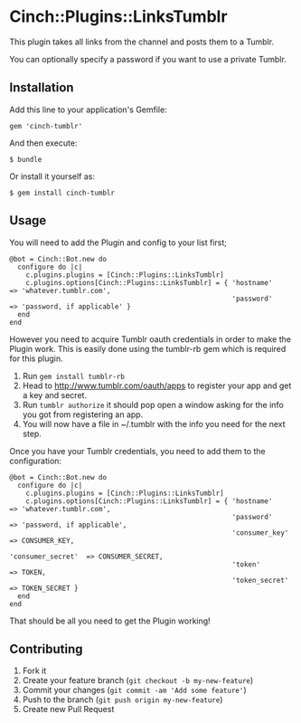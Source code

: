 # Cinch::Plugins::LinksTumblr

This plugin takes all links from the channel and posts them to a Tumblr.

You can optionally specify a password if you want to use a private Tumblr.

## Installation

Add this line to your application's Gemfile:

    gem 'cinch-tumblr'

And then execute:

    $ bundle

Or install it yourself as:

    $ gem install cinch-tumblr

## Usage

You will need to add the Plugin and config to your list first;

    @bot = Cinch::Bot.new do
      configure do |c|
        c.plugins.plugins = [Cinch::Plugins::LinksTumblr]
        c.plugins.options[Cinch::Plugins::LinksTumblr] = { 'hostname'         => 'whatever.tumblr.com',
                                                           'password'         => 'password, if applicable' }
      end
    end

However you need to acquire Tumblr oauth credentials in order to make the Plugin work.
This is easily done using the tumblr-rb gem which is required for this plugin.

1. Run `gem install tumblr-rb`
2. Head to http://www.tumblr.com/oauth/apps to register your app and get a key and secret.
3. Run `tumblr authorize` it should pop open a window asking for the info you got from
    registering an app.
4. You will now have a file in ~/.tumblr with the info you need for the next step.

Once you have your Tumblr credentials, you need to add them to the configuration:

    @bot = Cinch::Bot.new do
      configure do |c|
        c.plugins.plugins = [Cinch::Plugins::LinksTumblr]
        c.plugins.options[Cinch::Plugins::LinksTumblr] = { 'hostname'         => 'whatever.tumblr.com',
                                                           'password'         => 'password, if applicable',
                                                           'consumer_key'     => CONSUMER_KEY,
                                                           'consumer_secret'  => CONSUMER_SECRET,
                                                           'token'            => TOKEN,
                                                           'token_secret'     => TOKEN_SECRET }
      end
    end

That should be all you need to get the Plugin working!

## Contributing

1. Fork it
2. Create your feature branch (`git checkout -b my-new-feature`)
3. Commit your changes (`git commit -am 'Add some feature'`)
4. Push to the branch (`git push origin my-new-feature`)
5. Create new Pull Request
